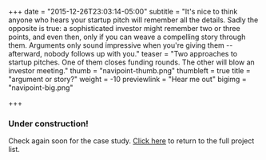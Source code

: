 +++
date = "2015-12-26T23:03:14-05:00"
subtitle = "It's nice to think anyone who hears your startup pitch will remember all the details. Sadly the opposite is true: a sophisticated investor might remember two or three points, and even then, only if you can weave a compelling story through them. Arguments only sound impressive when you're giving them -- afterward, nobody follows up with you." 
teaser = "Two approaches to startup pitches. One of them closes funding rounds. The other will blow an investor meeting."
thumb = "navipoint-thumb.png"
thumbleft = true
title = "argument or story?"
weight = -10
previewlink = "Hear me out"
bigimg = "navipoint-big.png"

+++

### Under construction!

Check again soon for the case study. [Click here](/../..) to return to the full project list.